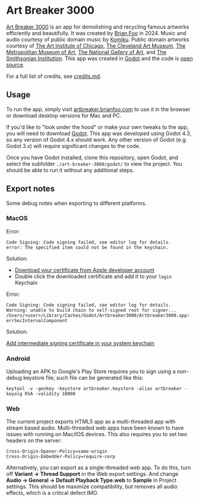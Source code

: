 # Art Breaker 3000

[Art Breaker 3000](https://artbreaker.brianfoo.com/) is an app for demolishing and recycling famous artworks efficiently and beautifully. It was created by [Brian Foo](https://brianfoo.com/) in 2024. Music and audio courtesy of public domain music by [Komiku](https://freemusicarchive.org/music/Komiku/). Public domain artworks courtesy of [The Art Institute of Chicago](https://www.artic.edu/), [The Cleveland Art Museum](https://www.clevelandart.org/), [The Metropolitan Museum of Art](https://www.metmuseum.org/), [The National Gallery of Art](https://www.nga.gov/), and [The Smithsonian Institution](https://www.si.edu/). This app was created in [Godot](https://godotengine.org/) and the code is [open source](https://github.com/beefoo/art-breaker-3000/blob/main/LICENSE).

For a full list of credits, see [credits.md](https://github.com/beefoo/art-breaker-3000/blob/main/credits.md).

## Usage

To run the app, simply visit [artbreaker.brianfoo.com](https://artbreaker.brianfoo.com/) to use it in the browser or download desktop versions for Mac and PC.

If you'd like to "look under the hood" or make your own tweaks to the app, you will need to download [Godot](https://godotengine.org/). This app was developed using Godot 4.3, so any version of Godot 4.x should work.  Any other version of Godot (e.g. Godot 3.x) will require significant changes to the code.

Once you have Godot installed, clone this repository, open Godot, and select the subfolder `./art-breaker-3000/godot/` to view the project. You should be able to run it without any additional steps.

## Export notes

Some debug notes when exporting to different platforms.

### MacOS

Error:

```
Code Signing: Code signing failed, see editor log for details.
error: The specified item could not be found in the keychain.
```

Solution:

- [Download your certificate from Apple developer account](https://developer.apple.com/account/resources/certificates/list)
- Double click the downloaded certificate and add it to your `login` Keychain

Error:

```
Code Signing: Code signing failed, see editor log for details.
Warning: unable to build chain to self-signed root for signer...
/Users/<user>/Library/Caches/Godot/Artbreaker3000/Artbreaker3000.app: errSecInternalComponent
```

Solution:

[Add intermediate signing certificate in your system keychain](https://stackoverflow.com/a/66083449)

### Android

Uploading an APK to Google's Play Store requires you to sign using a non-debug keystore file; such file can be generated like this:

```
keytool -v -genkey -keystore artbreaker.keystore -alias artbreaker -keyalg RSA -validity 10000
```

### Web

The current project exports HTML5 app as a multi-threaded app with stream based audio. Multi-threaded web apps have been known to have issues with running on Mac/IOS devices. This also requires you to set two headers on the server:

```
Cross-Origin-Opener-Policy=same-origin
Cross-Origin-Embedder-Policy=require-corp
```

Alternatively, you can export as a single-threaded web app. To do this, turn off **Variant -> Thread Support** in the Web export settings. And change **Audio -> General -> Default Playback Type.web** to **Sample** in Project settings. This should be maximize compatibility, but removes all audio effects, which is a critical defect IMO.